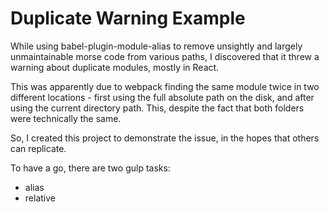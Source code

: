 # Duplicate Warning Example
While using babel-plugin-module-alias to remove unsightly and largely unmaintainable morse code from various paths, I discovered that it threw a warning about duplicate modules, mostly in React.

This was apparently due to webpack finding the same module twice in two different locations - first using the full absolute path on the disk, and after using the current directory path. This, despite the fact that both folders were technically the same.

So, I created this project to demonstrate the issue, in the hopes that others can replicate.

To have a go, there are two gulp tasks:

 - alias
 - relative
